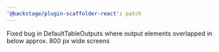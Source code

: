```yaml
---
'@backstage/plugin-scaffolder-react': patch
---
```


Fixed bug in DefaultTableOutputs where output elements overlapped in below approx. 800 px wide screens
